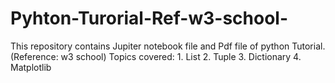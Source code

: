 # Pyhton-Turorial-Ref-w3-school-
This repository contains Jupiter notebook file and Pdf file of python Tutorial.(Reference: w3 school)
Topics covered:
      1. List
      2. Tuple
      3. Dictionary
      4. Matplotlib
